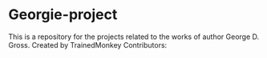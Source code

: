 # Georgie-project
This is a repository for the projects related to the works of author George D. Gross. 
Created by TrainedMonkey
Contributors:
